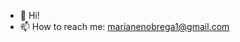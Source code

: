 - 👋 Hi!
- 📫 How to reach me: marianenobrega1@gmail.com

<!---
marianenobrega/marianenobrega is a ✨ special ✨ repository because its `README.md` (this file) appears on your GitHub profile.
You can click the Preview link to take a look at your changes.
--->
